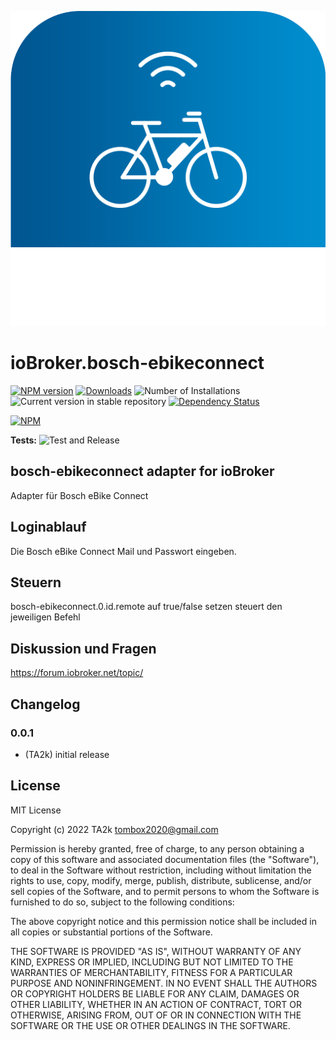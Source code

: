 ![Logo](admin/bosch-ebikeconnect.png)
# ioBroker.bosch-ebikeconnect

[![NPM version](https://img.shields.io/npm/v/iobroker.bosch-ebikeconnect.svg)](https://www.npmjs.com/package/iobroker.bosch-ebikeconnect)
[![Downloads](https://img.shields.io/npm/dm/iobroker.bosch-ebikeconnect.svg)](https://www.npmjs.com/package/iobroker.bosch-ebikeconnect)
![Number of Installations](https://iobroker.live/badges/bosch-ebikeconnect-installed.svg)
![Current version in stable repository](https://iobroker.live/badges/bosch-ebikeconnect-stable.svg)
[![Dependency Status](https://img.shields.io/david/TA2k/iobroker.bosch-ebikeconnect.svg)](https://david-dm.org/TA2k/iobroker.bosch-ebikeconnect)

[![NPM](https://nodei.co/npm/iobroker.bosch-ebikeconnect.png?downloads=true)](https://nodei.co/npm/iobroker.bosch-ebikeconnect/)

**Tests:** ![Test and Release](https://github.com/TA2k/ioBroker.bosch-ebikeconnect/workflows/Test%20and%20Release/badge.svg)

## bosch-ebikeconnect adapter for ioBroker

Adapter für Bosch eBike Connect

## Loginablauf

Die Bosch eBike Connect Mail und Passwort eingeben.

## Steuern

bosch-ebikeconnect.0.id.remote auf true/false setzen steuert den jeweiligen Befehl


## Diskussion und Fragen

<https://forum.iobroker.net/topic/>

## Changelog

### 0.0.1
* (TA2k) initial release

## License
MIT License

Copyright (c) 2022 TA2k <tombox2020@gmail.com>

Permission is hereby granted, free of charge, to any person obtaining a copy
of this software and associated documentation files (the "Software"), to deal
in the Software without restriction, including without limitation the rights
to use, copy, modify, merge, publish, distribute, sublicense, and/or sell
copies of the Software, and to permit persons to whom the Software is
furnished to do so, subject to the following conditions:

The above copyright notice and this permission notice shall be included in all
copies or substantial portions of the Software.

THE SOFTWARE IS PROVIDED "AS IS", WITHOUT WARRANTY OF ANY KIND, EXPRESS OR
IMPLIED, INCLUDING BUT NOT LIMITED TO THE WARRANTIES OF MERCHANTABILITY,
FITNESS FOR A PARTICULAR PURPOSE AND NONINFRINGEMENT. IN NO EVENT SHALL THE
AUTHORS OR COPYRIGHT HOLDERS BE LIABLE FOR ANY CLAIM, DAMAGES OR OTHER
LIABILITY, WHETHER IN AN ACTION OF CONTRACT, TORT OR OTHERWISE, ARISING FROM,
OUT OF OR IN CONNECTION WITH THE SOFTWARE OR THE USE OR OTHER DEALINGS IN THE
SOFTWARE.
